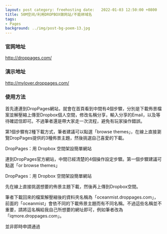 ```yaml
---
layout: post category: freehosting date:   2022-01-03 12:50:00 +0800
title: 50M空间/利用DROPBOX做网站/不能绑域名
tags:
- Pages
background: ../img/post-bg-poem-13.jpg
---
```


### 官网地址
http://droppages.com/

### 演示地址
http://mylover.droppages.com/


### 使用方法
首先連連到DropPages網站，就會在首頁看到中間有4個步驟，分別是下載佈景檔案並解壓縮上傳至Dropbox個人空間，修改名稱分享，輸入分享的Email，以及等待確認信即可。不過筆者還是帶大家走一次流程，避免有玩家操作錯誤。

第1個步驟有2種下載方式，筆者建議可以點選「browse themes」，在線上直接瀏覽DropPages提供的3種佈景主題，然後挑選自己喜愛的下載。

DropPages：用 Dropbox 空間架設簡單網站

連到DropPages官方網站，中間已經清楚的4個操作設定步驟。第一個步驟建議可點選「or browse themes」

DropPages：用 Dropbox 空間架設簡單網站

先在線上直接挑選想要的佈景主題下載，然後再上傳到Dropbox空間。

筆者下載回來的檔案解壓縮後的資料夾名稱為「oceanmist.droppages.com」，前面的「oceanmist」會依不同的下載佈景主題而有不同名稱。不過這些名稱並不重要，請將這名稱給我自己所想要的網址即可，例如筆者改為「iqmore.droppages.com」。

並非即時申請通過